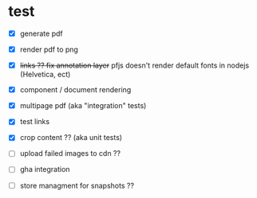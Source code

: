 # test

- [x]  generate pdf
- [x]  render pdf to png
- [x]  ~~links ?? fix annotation layer~~ pfjs doesn't render default fonts in nodejs (Helvetica, ect)
- [x]  component / document rendering
- [x]  multipage pdf (aka "integration" tests)
- [x]  test links
- [x]  crop content ?? (aka unit tests)
- [ ]  upload failed images to cdn ??
- [ ]  gha integration


- [ ]  store managment for snapshots ??
